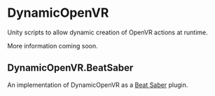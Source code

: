 # DynamicOpenVR
Unity scripts to allow dynamic creation of OpenVR actions at runtime.

More information coming soon.

## DynamicOpenVR.BeatSaber
An implementation of DynamicOpenVR as a [Beat Saber](https://beatsaber.com/) plugin.
